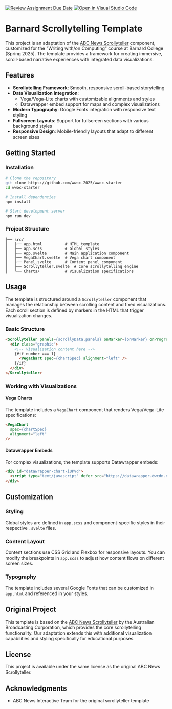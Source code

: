 [![Review Assignment Due Date](https://classroom.github.com/assets/deadline-readme-button-22041afd0340ce965d47ae6ef1cefeee28c7c493a6346c4f15d667ab976d596c.svg)](https://classroom.github.com/a/UBElJMRu)
[![Open in Visual Studio Code](https://classroom.github.com/assets/open-in-vscode-2e0aaae1b6195c2367325f4f02e2d04e9abb55f0b24a779b69b11b9e10269abc.svg)](https://classroom.github.com/online_ide?assignment_repo_id=19472464&assignment_repo_type=AssignmentRepo)
# Barnard Scrollytelling Template

This project is an adaptation of the [ABC News Scrollyteller](https://github.com/abcnews/scrollyteller) component, customized for the "Writing with/on Computing" course at Barnard College (Spring 2025). The template provides a framework for creating immersive, scroll-based narrative experiences with integrated data visualizations.

## Features

- **Scrollytelling Framework**: Smooth, responsive scroll-based storytelling
- **Data Visualization Integration**:
  - Vega/Vega-Lite charts with customizable alignments and styles
  - Datawrapper embed support for maps and complex visualizations
- **Modern Typography**: Google Fonts integration with responsive text styling
- **Fullscreen Layouts**: Support for fullscreen sections with various background styles
- **Responsive Design**: Mobile-friendly layouts that adapt to different screen sizes

## Getting Started

### Installation

```bash
# Clone the repository
git clone https://github.com/wwoc-2025/wwoc-starter
cd wwoc-starter

# Install dependencies
npm install

# Start development server
npm run dev
```

### Project Structure

```
├── src/
│   ├── app.html          # HTML template
│   ├── app.scss          # Global styles
│   ├── App.svelte        # Main application component
│   ├── VegaChart.svelte  # Vega chart component
│   ├── Panel.svelte      # Content panel component
│   ├── Scrollyteller.svelte  # Core scrollytelling engine
│   └── Charts/           # Visualization specifications
```

## Usage

The template is structured around a `Scrollyteller` component that manages the relationship between scrolling content and fixed visualizations. Each scroll section is defined by markers in the HTML that trigger visualization changes.

### Basic Structure

```html
<Scrollyteller panels={scrollyData.panels} onMarker={onMarker} onProgress={onProgress}>
  <div class="graphic">
    <!-- Visualization content here -->
    {#if number === 1}
      <VegaChart spec={chartSpec} alignment="left" />
    {/if}
  </div>
</Scrollyteller>
```

### Working with Visualizations

#### Vega Charts

The template includes a `VegaChart` component that renders Vega/Vega-Lite specifications:

```html
<VegaChart 
  spec={chartSpec}
  alignment="left" 
/>
```

#### Datawrapper Embeds

For complex visualizations, the template supports Datawrapper embeds:

```html
<div id="datawrapper-chart-iUPVd">
  <script type="text/javascript" defer src="https://datawrapper.dwcdn.net/iUPVd/embed.js" charset="utf-8"></script>
</div>
```

## Customization

### Styling

Global styles are defined in `app.scss` and component-specific styles in their respective `.svelte` files.

### Content Layout

Content sections use CSS Grid and Flexbox for responsive layouts. You can modify the breakpoints in `app.scss` to adjust how content flows on different screen sizes.

### Typography

The template includes several Google Fonts that can be customized in `app.html` and referenced in your styles.

## Original Project

This template is based on the [ABC News Scrollyteller](https://github.com/abcnews/scrollyteller) by the Australian Broadcasting Corporation, which provides the core scrollytelling functionality. Our adaptation extends this with additional visualization capabilities and styling specifically for educational purposes.

## License

This project is available under the same license as the original ABC News Scrollyteller.

## Acknowledgments

- ABC News Interactive Team for the original scrollyteller template
